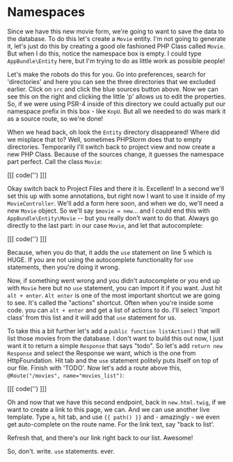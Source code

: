 # Namespaces

Since we have this new movie form, we're going to want to save the data to the database. 
To do this let's create a `Movie` entity. I'm not going to generate it, let's just do this
by creating a good ole fashioned PHP Class called `Movie`. But when I do this, notice the
namespace box is empty. I could type `AppBundle\Entity` here, but I'm trying to do as
little work as possible people!

Let's make the robots do this for you. Go into preferences, search for 'directories' and
here you can see the three directories that we excluded earlier. Click on `src` and click
the blue sources button above. Now we can see this on the right and clicking the little
'p' allows us to edit the properties. So, if we were using PSR-4 inside of this directory
we could actually put our namespace prefix in this box - like `KnpU`. But all we needed to
do was mark it as a source route, so we're done!

When we head back, oh look the `Entity` directory disappeared! Where did we misplace that to?
Well, sometimes PHPStorm does that to empty directories. Temporarily I'll switch back to project
view and now create a new PHP Class. Because of the sources change, it guesses the namespace
part perfect. Call the class `Movie`:

[[[ code('') ]]]

Okay switch back to Project Files and there it is. Excellent! In a second we'll set this up
with some annotations, but right now I want to use it inside of my `MovieController`. We'll
add a form here soon, and when we do, we'll need a new `Movie` object. So we'll say
`$movie = new`... and I could end this with `AppBundle\Entity\Movie` -- but you really
don't want to do that. Always go directly to the last part: in our case `Movie`, and let
that autocomplete:

[[[ code('') ]]]

Because, when you do that, it adds the `use` statement on line 5 which is HUGE. If you are
not using the autocomplete functionality for `use` statements, then you're doing it wrong.

Now, if something went wrong and you didn't autocomplete or you end up with `Movie` here but
no `use` statement, you can import it if you want. Just hit `alt + enter`. `Alt enter` is one
of the most important shortcut we are going to see. It's called the "actions" shortcut. Often
when you're inside some code. you can `alt + enter` and get a list of actions to do. I'll select
'import class' from this list and it will add that `use` statement for us.

To take this a bit further let's add a `public function listAction()` that will list those movies
from the database. I don't want to build this out now, I just want it to return a simple `Response`
that says "todo". So let's add `return new Response` and select the Response we want, which is the
one from HttpFoundation. Hit tab and the `use` statement politely puts itself on top of our file.
Finish with 'TODO'. Now let's add a route above this, `@Route("/movies", name="movies_list")`:

[[[ code('') ]]]

Oh and now that we have this second endpoint, back in `new.html.twig`, if we want to create a
link to this page, we can. And we can use another live template. Type `a`, hit tab, and use
`{{ path() }}` and - amazingly - we even get auto-complete on the route name. For the link text,
say "back to list'. 

Refresh that, and there's our link right back to our list. Awesome!

So, don't. write. `use` statements. ever.
